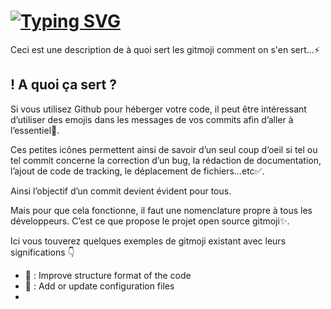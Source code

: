 
# [![Typing SVG](https://readme-typing-svg.herokuapp.com?font=Fira+Code&size=30&pause=1000&width=435&lines=Gitmoji)](https://git.io/typing-svg)

Ceci est une description de à quoi sert les gitmoji comment on s'en sert...⚡️


## ! A quoi ça sert ?

Si vous utilisez Github pour héberger votre code, il peut être intéressant d’utiliser des emojis dans les messages de vos commits afin d’aller à l’essentiel💪.

Ces petites icônes permettent ainsi de savoir d’un seul coup d’oeil si tel ou tel commit concerne la correction d’un bug, la rédaction de documentation, l’ajout de code de tracking, le déplacement de fichiers…etc✅.

Ainsi l’objectif d’un commit devient évident pour tous.

Mais pour que cela fonctionne, il faut une nomenclature propre à tous les développeurs. C’est ce que propose le projet open source gitmoji✨.

Ici vous touverez quelques exemples de gitmoji existant avec leurs significations 👇


- 🎨 : Improve structure format of the code 
- 🔧 : Add or update configuration files
- 